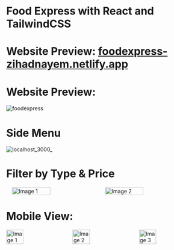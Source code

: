 # Food Express with React and TailwindCSS

# Website Preview: [foodexpress-zihadnayem.netlify.app](https://foodexpress-zihadnayem.netlify.app/)

# Website Preview: 
![foodexpress](https://github.com/ZihadHossainNayem/food-express-with-react-tailwind/assets/30808845/3f59b733-3a14-4d0c-b6fd-0fdb780fa421)

# Side Menu
![localhost_3000_](https://github.com/ZihadHossainNayem/food-express-with-react-tailwind/assets/30808845/1f63f2fa-d28c-4ee3-b0fa-73fe711ffe3e)

# Filter by Type & Price
<div style="display: flex; justify-content: center;">
  <img src="https://github.com/ZihadHossainNayem/food-express-with-react-tailwind/assets/30808845/75e1c61a-8c89-44a6-9e40-9f482a85dde2)" alt="Image 1" style="width: 45%; margin-right: 10px;">
  <img src="https://github.com/ZihadHossainNayem/food-express-with-react-tailwind/assets/30808845/2bfefdc9-b399-4a30-9ce1-f0c7b6db007a" alt="Image 2" style="width: 45%; margin-left: 10px;">
</div>

# Mobile View:
<div style="display: flex; justify-content: space-between;">
  <img src="https://github.com/ZihadHossainNayem/food-express-with-react-tailwind/assets/30808845/4cf52bd2-aee0-4d52-bf97-999f8e5ac01f" alt="Image 1" style="width: 30%; margin-right: 10px;">
  <img src="https://github.com/ZihadHossainNayem/food-express-with-react-tailwind/assets/30808845/4cf52bd2-aee0-4d52-bf97-999f8e5ac01f" alt="Image 2" style="width: 30%; margin-right: 10px;">
  <img src="https://github.com/ZihadHossainNayem/food-express-with-react-tailwind/assets/30808845/30cbd507-4d60-4b53-9f07-a83b1224b35f" alt="Image 3" style="width: 30%;">
</div>
